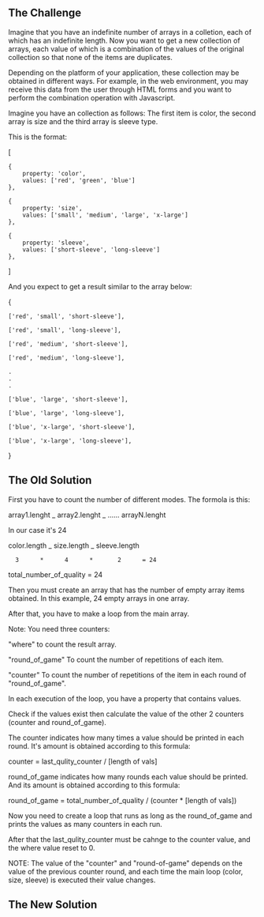 <h2>The Challenge</h2>

Imagine that you have an indefinite number of arrays in a colletion, each of which has an indefinite length.
Now you want to get a new collection of arrays, each value of which is a combination of the values of the original collection so that none of the items are duplicates.

Depending on the platform of your application, these collection may be obtained in different ways.
For example, in the web environment, you may receive this data from the user through HTML forms and you want to perform the combination operation with Javascript.

Imagine you have an collection as follows:
The first item is color, the second array is size and the third array is sleeve type.

This is the format:

[

    {
        property: 'color',
        values: ['red', 'green', 'blue']
    },

    {
        property: 'size',
        values: ['small', 'medium', 'large', 'x-large']
    },

    {
        property: 'sleeve',
        values: ['short-sleeve', 'long-sleeve']
    },

]

And you expect to get a result similar to the array below:

{

    ['red', 'small', 'short-sleeve'],

    ['red', 'small', 'long-sleeve'],

    ['red', 'medium', 'short-sleeve'],

    ['red', 'medium', 'long-sleeve'],

    .
    .
    .

    ['blue', 'large', 'short-sleeve'],

    ['blue', 'large', 'long-sleeve'],

    ['blue', 'x-large', 'short-sleeve'],

    ['blue', 'x-large', 'long-sleeve'],

}

<h2>The Old Solution</h2>

First you have to count the number of different modes.
The formola is this:

array1.lenght _ array2.lenght _ ...... arrayN.lenght

In our case it's 24

color.length _ size.length _ sleeve.length

      3      *      4      *       2      = 24

total_number_of_quality = 24

Then you must create an array that has the number of empty array items obtained. In this example, 24 empty arrays in one array.

After that, you have to make a loop from the main array.

Note: You need three counters:

"where" to count the result array.

"round_of_game" To count the number of repetitions of each item.

"counter" To count the number of repetitions of the item in each round of "round_of_game".

In each execution of the loop, you have a property that contains values.

Check if the values exist then calculate the value of the other 2 counters (counter and round_of_game).

The counter indicates how many times a value should be printed in each round. It's amount is obtained according to this formula:

counter = last_qulity_counter / [length of vals]

round_of_game indicates how many rounds each value should be printed. And its amount is obtained according to this formula:

round_of_game = total_number_of_quality / (counter \* [length of vals])

Now you need to create a loop that runs as long as the round_of_game and prints the values as many counters in each run.

After that the last_qulity_counter must be cahnge to the counter value, and the where value reset to 0.

NOTE: The value of the "counter" and "round-of-game" depends on the value of the previous counter round, and each time the main loop (color, size, sleeve) is executed their value changes.

<h2>The New Solution</h2>
